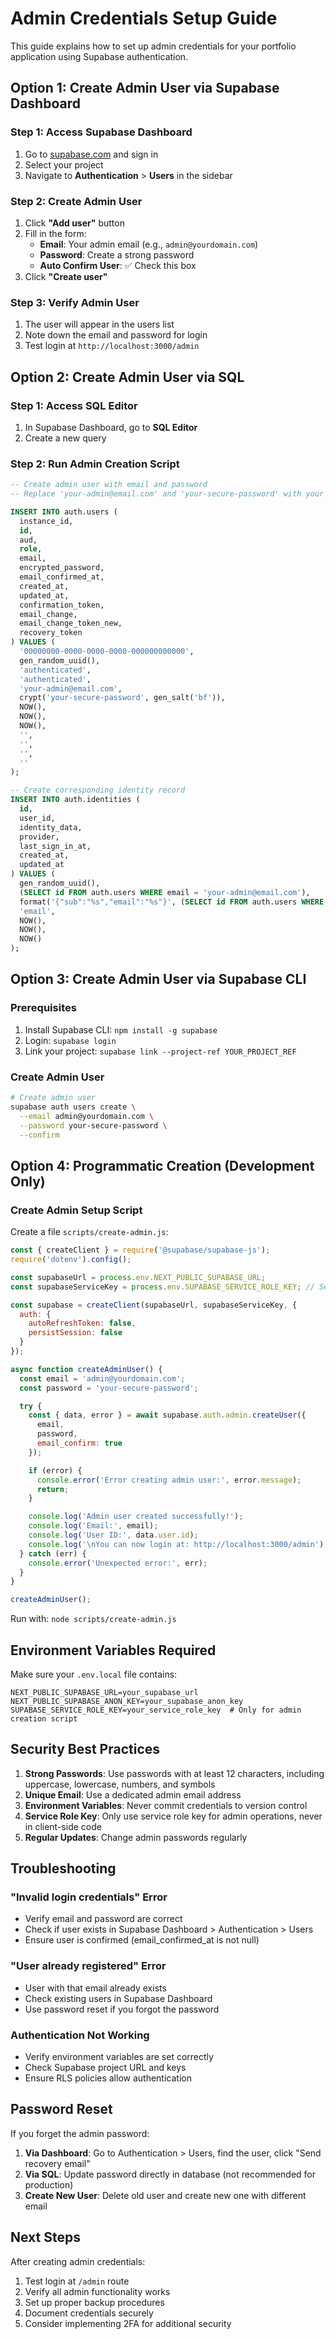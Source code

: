 # Admin Credentials Setup Guide

This guide explains how to set up admin credentials for your portfolio application using Supabase authentication.

## Option 1: Create Admin User via Supabase Dashboard

### Step 1: Access Supabase Dashboard
1. Go to [supabase.com](https://supabase.com) and sign in
2. Select your project
3. Navigate to **Authentication** > **Users** in the sidebar

### Step 2: Create Admin User
1. Click **"Add user"** button
2. Fill in the form:
   - **Email**: Your admin email (e.g., `admin@yourdomain.com`)
   - **Password**: Create a strong password
   - **Auto Confirm User**: ✅ Check this box
3. Click **"Create user"**

### Step 3: Verify Admin User
1. The user will appear in the users list
2. Note down the email and password for login
3. Test login at `http://localhost:3000/admin`

## Option 2: Create Admin User via SQL

### Step 1: Access SQL Editor
1. In Supabase Dashboard, go to **SQL Editor**
2. Create a new query

### Step 2: Run Admin Creation Script
```sql
-- Create admin user with email and password
-- Replace 'your-admin@email.com' and 'your-secure-password' with your credentials

INSERT INTO auth.users (
  instance_id,
  id,
  aud,
  role,
  email,
  encrypted_password,
  email_confirmed_at,
  created_at,
  updated_at,
  confirmation_token,
  email_change,
  email_change_token_new,
  recovery_token
) VALUES (
  '00000000-0000-0000-0000-000000000000',
  gen_random_uuid(),
  'authenticated',
  'authenticated',
  'your-admin@email.com',
  crypt('your-secure-password', gen_salt('bf')),
  NOW(),
  NOW(),
  NOW(),
  '',
  '',
  '',
  ''
);

-- Create corresponding identity record
INSERT INTO auth.identities (
  id,
  user_id,
  identity_data,
  provider,
  last_sign_in_at,
  created_at,
  updated_at
) VALUES (
  gen_random_uuid(),
  (SELECT id FROM auth.users WHERE email = 'your-admin@email.com'),
  format('{"sub":"%s","email":"%s"}', (SELECT id FROM auth.users WHERE email = 'your-admin@email.com'), 'your-admin@email.com')::jsonb,
  'email',
  NOW(),
  NOW(),
  NOW()
);
```

## Option 3: Create Admin User via Supabase CLI

### Prerequisites
1. Install Supabase CLI: `npm install -g supabase`
2. Login: `supabase login`
3. Link your project: `supabase link --project-ref YOUR_PROJECT_REF`

### Create Admin User
```bash
# Create admin user
supabase auth users create \
  --email admin@yourdomain.com \
  --password your-secure-password \
  --confirm
```

## Option 4: Programmatic Creation (Development Only)

### Create Admin Setup Script
Create a file `scripts/create-admin.js`:

```javascript
const { createClient } = require('@supabase/supabase-js');
require('dotenv').config();

const supabaseUrl = process.env.NEXT_PUBLIC_SUPABASE_URL;
const supabaseServiceKey = process.env.SUPABASE_SERVICE_ROLE_KEY; // Service role key needed

const supabase = createClient(supabaseUrl, supabaseServiceKey, {
  auth: {
    autoRefreshToken: false,
    persistSession: false
  }
});

async function createAdminUser() {
  const email = 'admin@yourdomain.com';
  const password = 'your-secure-password';

  try {
    const { data, error } = await supabase.auth.admin.createUser({
      email,
      password,
      email_confirm: true
    });

    if (error) {
      console.error('Error creating admin user:', error.message);
      return;
    }

    console.log('Admin user created successfully!');
    console.log('Email:', email);
    console.log('User ID:', data.user.id);
    console.log('\nYou can now login at: http://localhost:3000/admin');
  } catch (err) {
    console.error('Unexpected error:', err);
  }
}

createAdminUser();
```

Run with: `node scripts/create-admin.js`

## Environment Variables Required

Make sure your `.env.local` file contains:

```env
NEXT_PUBLIC_SUPABASE_URL=your_supabase_url
NEXT_PUBLIC_SUPABASE_ANON_KEY=your_supabase_anon_key
SUPABASE_SERVICE_ROLE_KEY=your_service_role_key  # Only for admin creation script
```

## Security Best Practices

1. **Strong Passwords**: Use passwords with at least 12 characters, including uppercase, lowercase, numbers, and symbols
2. **Unique Email**: Use a dedicated admin email address
3. **Environment Variables**: Never commit credentials to version control
4. **Service Role Key**: Only use service role key for admin operations, never in client-side code
5. **Regular Updates**: Change admin passwords regularly

## Troubleshooting

### "Invalid login credentials" Error
- Verify email and password are correct
- Check if user exists in Supabase Dashboard > Authentication > Users
- Ensure user is confirmed (email_confirmed_at is not null)

### "User already registered" Error
- User with that email already exists
- Check existing users in Supabase Dashboard
- Use password reset if you forgot the password

### Authentication Not Working
- Verify environment variables are set correctly
- Check Supabase project URL and keys
- Ensure RLS policies allow authentication

## Password Reset

If you forget the admin password:

1. **Via Dashboard**: Go to Authentication > Users, find the user, click "Send recovery email"
2. **Via SQL**: Update password directly in database (not recommended for production)
3. **Create New User**: Delete old user and create new one with different email

## Next Steps

After creating admin credentials:
1. Test login at `/admin` route
2. Verify all admin functionality works
3. Set up proper backup procedures
4. Document credentials securely
5. Consider implementing 2FA for additional security